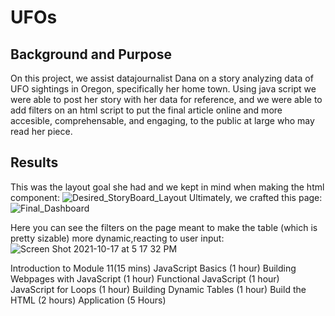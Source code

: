 # UFOs

## Background and Purpose
On this project, we assist datajournalist Dana on a story analyzing data of UFO sightings in Oregon, specifically her home town. Using java script we were able to post her story with her data for reference, and we were able to add filters on an html script to put the final article online and more accesible, comprehensable, and engaging, to the public at large who may read her piece.

## Results
This was the layout goal she had and we kept in mind when making the html component: 
![Desired_StoryBoard_Layout](https://user-images.githubusercontent.com/82982952/137645331-07feea1e-502c-482e-96d0-33636753ff39.png)
Ultimately, we crafted this page:
![Final_Dashboard](https://user-images.githubusercontent.com/82982952/137645336-3b6bd09a-1296-47ae-9f40-2995cdb4d09d.png)

Here you can see the filters on the page meant to make the table (which is pretty sizable) more dynamic,reacting to user input:
![Screen Shot 2021-10-17 at 5 17 32 PM](https://user-images.githubusercontent.com/82982952/137645344-c5904d44-36c5-48d7-877c-5f921f2930dc.png)



Introduction to Module 11(15 mins)
JavaScript Basics (1 hour)
Building Webpages with JavaScript (1 hour)
Functional JavaScript (1 hour)
JavaScript for Loops (1 hour)
Building Dynamic Tables (1 hour)
Build the HTML (2 hours)
Application (5 Hours)
